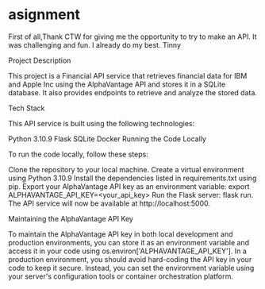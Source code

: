 # asignment
First of all,Thank CTW for giving me the opportunity to try to make an API.
It was challenging and fun.
I already do my best.
           Tinny

Project Description

This project is a Financial API service that retrieves financial data for IBM and Apple Inc using the AlphaVantage API and stores it in a SQLite database. It also provides endpoints to retrieve and analyze the stored data.

Tech Stack

This API service is built using the following technologies:

Python 3.10.9
Flask
SQLite
Docker
Running the Code Locally

To run the code locally, follow these steps:

Clone the repository to your local machine.
Create a virtual environment using Python 3.10.9
Install the dependencies listed in requirements.txt using pip.
Export your AlphaVantage API key as an environment variable: export ALPHAVANTAGE_API_KEY=<your_api_key>
Run the Flask server: flask run.
The API service will now be available at http://localhost:5000.

Maintaining the AlphaVantage API Key

To maintain the AlphaVantage API key in both local development and production environments, you can store it as an environment variable and access it in your code using os.environ['ALPHAVANTAGE_API_KEY']. In a production environment, you should avoid hard-coding the API key in your code to keep it secure. Instead, you can set the environment variable using your server's configuration tools or container orchestration platform.
